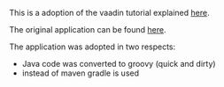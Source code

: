 This is a adoption of the vaadin tutorial explained [here](https://vaadin.com/docs/v10/flow/introduction/tutorial-get-started.html). 

The original application can be found [here](https://github.com/vaadin/flow-and-components-documentation/tree/master/tutorial-getting-started).

The application was adopted in two respects:
* Java code was converted to groovy (quick and dirty)
* instead of maven gradle is used
